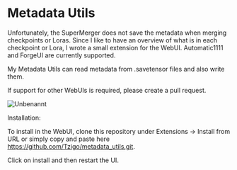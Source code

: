 # Metadata Utils
Unfortunately, the SuperMerger does not save the metadata when merging checkpoints or Loras. Since I like to have an overview of what is in each checkpoint or Lora, I wrote a small extension for the WebUI. Automatic1111 and ForgeUI are currently supported.

My Metadata Utils can read metadata from .savetensor files and also write them.

If support for other WebUIs is required, please create a pull request.

![Unbenannt](https://github.com/Tzigo/metadata_utils/assets/170231895/6fc5f0f7-a45c-4f62-8a6c-468b83bb59dc)


Installation:

To install in the WebUI, clone this repository under Extensions -> Install from URL or simply copy and paste here https://github.com/Tzigo/metadata_utils.git.

Click on install and then restart the UI.
